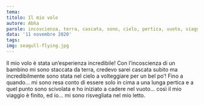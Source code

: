```yaml
---
tema:
titolo: Il mio volo
autore: Abha
parole: incoscienza, terra, cascata, sono, cielo, pertica, vuoto, viaggio
data: '11 novembre 2020'
tags: 
img: seagull-flying.jpg
---
```

Il mio volo è stata un’esperienza incredibile! Con l’incoscienza di un bambino mi sono staccata da terra, credevo sarei cascata subito ma incredibilmente sono stata nel cielo a volteggiare per un bel po’! Fino a quando... mi sono resa conto di essere solo in cima a una lunga pertica e a quel punto sono scivolata e ho iniziato a cadere nel vuoto... così il mio viaggio è finito, ed io... mi sono risvegliata nel mio letto.
